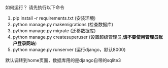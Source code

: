 如何运行？
请先执行以下命令

1. pip install -r requirements.txt   (安装环境)
2. python manage.py makemigrations   (检查数据库)
3. python manage.py migrate          (迁移数据库)
4. python manage.py createsuperuser (设置超级管理员,**请不要使用管理员账户登录网站**)
5. python manage.py runserver      (运行django，默认8000)

默认调转到home页面，数据库用的是django自带的sqlite3 
